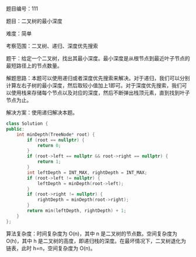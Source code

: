 题目编号：111

题目：二叉树的最小深度

难度：简单

考察范围：二叉树、递归、深度优先搜索

题干：给定一个二叉树，找出其最小深度。最小深度是从根节点到最近叶子节点的最短路径上的节点数量。

解题思路：本题可以使用递归或者深度优先搜索来解决。对于递归，我们可以分别计算左右子树的最小深度，然后取较小值加上1即可。对于深度优先搜索，我们可以使用栈来存储每个节点以及对应的深度，然后不断弹出栈顶元素，直到找到叶子节点为止。

解决方案：使用递归解决本题。

```cpp
class Solution {
public:
    int minDepth(TreeNode* root) {
        if (root == nullptr) {
            return 0;
        }
        if (root->left == nullptr && root->right == nullptr) {
            return 1;
        }
        int leftDepth = INT_MAX, rightDepth = INT_MAX;
        if (root->left != nullptr) {
            leftDepth = minDepth(root->left);
        }
        if (root->right != nullptr) {
            rightDepth = minDepth(root->right);
        }
        return min(leftDepth, rightDepth) + 1;
    }
};
```

算法复杂度：时间复杂度为 O(n)，其中 n 是二叉树的节点数。空间复杂度为 O(h)，其中 h 是二叉树的高度，即递归栈的深度。在最坏情况下，二叉树退化为链表，此时 h=n，空间复杂度为 O(n)。